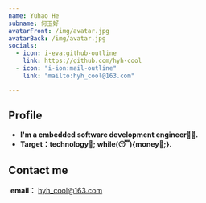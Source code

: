 ```yaml
---
name: Yuhao He
subname: 何玉好
avatarFront: /img/avatar.jpg
avatarBack: /img/avatar.jpg
socials:
  - icon: i-eva:github-outline
    link: https://github.com/hyh-cool
  - icon: "i-ion:mail-outline"
    link: "mailto:hyh_cool@163.com"

---
```


## Profile

- **I'm a embedded software development engineer🧑‍💻.**
- **Target：technology🚀; while(😴){money🚀;}.**

## Contact me

​	**email：** hyh_cool@163.com
